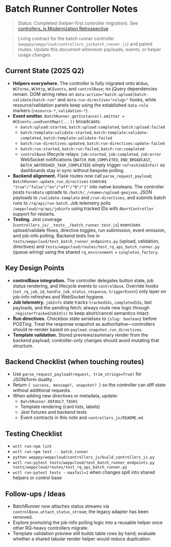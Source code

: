 # Batch Runner Controller Notes
> Status: Completed (helper-first controller migration). See [controllers_js Modernization Retrospective](./controllers_js_jquery_retro.md).

> Living contract for the batch runner controller (`wepppy/weppcloud/controllers_js/batch_runner.js`) and paired routes. Update this document whenever payloads, events, or helper usage changes.

## Current State (2025 Q2)
- **Helpers everywhere.** The controller is fully migrated onto `WCDom`, `WCForms`, `WCHttp`, `WCEvents`, and `controlBase`; no jQuery dependencies remain. DOM wiring relies on `data-action="batch-upload|batch-validate|batch-run"` and `data-run-directive="<slug>"` hooks, while resource/validation panels keep using the established `data-role` markers (`resource-*`, `validation-*`).
- **Event emitter.** `BatchRunner.getInstance().emitter = WCEvents.useEventMap([...])` broadcasts:
  - `batch:upload:started`, `batch:upload:completed`, `batch:upload:failed`
  - `batch:template:validate-started`, `batch:template:validate-completed`, `batch:template:validate-failed`
  - `batch:run-directives:updated`, `batch:run-directives:update-failed`
  - `batch:run:started`, `batch:run:failed`, `batch:run:completed`
  - `controlBase` lifecycle relays: `job:started`, `job:completed`, `job:error`
  WebSocket notifications (`BATCH_RUN_COMPLETED`, `END_BROADCAST`, `BATCH_WATERSHED_TASK_COMPLETED`) simply trigger `refreshJobInfo()` so dashboards stay in sync without bespoke polling.
- **Backend alignment.** Flask routes now call `parse_request_payload`; `BatchRunner.update_run_directives` coerces `"true"/"false"/"on"/"off"/"0"/"1"` into native booleans. The controller posts `FormData` uploads to `/batch/_/<name>/upload-geojson`, JSON payloads to `/validate-template` and `/run-directives`, and submits batch runs to `/rq/api/run-batch`. Job telemetry polls `/weppcloud/rq/api/jobinfo` using tracked IDs with `AbortController` support for restarts.
- **Testing.** Jest coverage (`controllers_js/__tests__/batch_runner.test.js`) exercises upload/validate flows, directive toggles, run submission, event emission, and job-info polling. Backend tests live in `tests/weppcloud/test_batch_runner_endpoints.py` (upload, validation, directives) and `tests/weppcloud/routes/test_rq_api_batch_runner.py` (queue wiring) using the shared `rq_environment` + `singleton_factory`.

## Key Design Points
- **controlBase integration.** The controller delegates button state, job status rendering, and lifecycle events to `controlBase`. Override hooks (`set_rq_job_id`, `handle_job_status_response`, `triggerEvent`) only layer on job-info refreshes and WebSocket hygiene.
- **Job telemetry.** `jobInfo` state tracks `trackedIds`, `completedIds`, last payloads, and the pending fetch; always route new logic through `_registerTrackedJobId(s)` to keep abort/cancel semantics intact.
- **Run directives.** Checkbox state serialises to `{slug: boolean}` before POSTing. Treat the response snapshot as authoritative—controllers should re-render based on `payload.snapshot.run_directives`.
- **Template validation.** Stored previews/summary render from the backend payload; controller-only changes should avoid mutating that structure.

## Backend Checklist (when touching routes)
- Use `parse_request_payload(request, trim_strings=True)` for JSON/form duality.
- Return `{ success, message?, snapshot? }` so the controller can diff state without additional requests.
- When adding new directives or metadata, update:
  - `BatchRunner.DEFAULT_TASKS`
  - Template rendering (card lists, labels)
  - Jest fixtures and backend tests
  - Event contracts in this note and `controllers_js/README.md`

## Testing Checklist
- `wctl run-npm lint`
- `wctl run-npm test -- batch_runner`
- `python wepppy/weppcloud/controllers_js/build_controllers_js.py`
- `wctl run-pytest tests/weppcloud/test_batch_runner_endpoints.py tests/weppcloud/routes/test_rq_api_batch_runner.py`
- `wctl run-pytest tests --maxfail=1` when changes spill into shared helpers or control base

## Follow-ups / Ideas
- BatchRunner now attaches status streams via `controlBase.attach_status_stream`; the legacy adapter has been removed.
- Explore promoting the job-info polling logic into a reusable helper once other RQ-heavy controllers migrate.
- Template validation preview still builds table rows by hand; evaluate whether a shared tabular render helper would reduce duplication.
